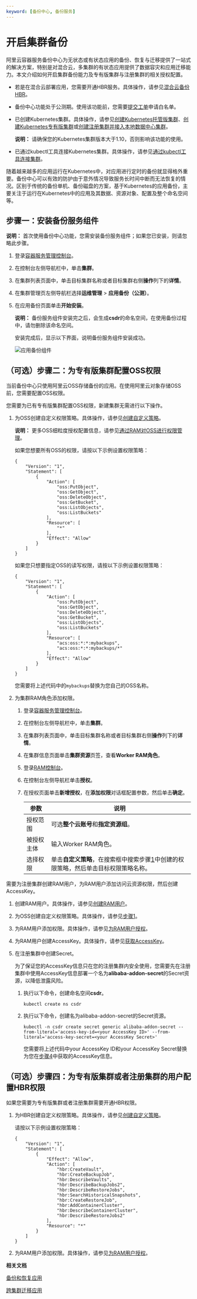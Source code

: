 ```yaml
---
keyword: [备份中心, 备份服务]
---
```


# 开启集群备份

阿里云容器服务备份中心为无状态或有状态应用的备份、恢复与迁移提供了一站式的解决方案，特别是对混合云，多集群的有状态应用提供了数据容灾和应用迁移能力。本文介绍如何开启集群备份能力及专有版集群与注册集群的相关授权配置。

-   若是在混合云部署应用，您需要开通HBR服务。具体操作，请参见[混合云备份HBR](https://www.aliyun.com/product/hbr)。
-   备份中心功能处于公测期。使用该功能前，您需要[提交工单](https://selfservice.console.aliyun.com/ticket/createIndex)申请白名单。
-   已创建Kubernetes集群。具体操作，请参见[创建Kubernetes托管版集群](/cn.zh-CN/Kubernetes集群用户指南/集群/创建集群/创建Kubernetes托管版集群.md)、[创建Kubernetes专有版集群](/cn.zh-CN/Kubernetes集群用户指南/集群/创建集群/创建Kubernetes专有版集群.md)或[创建注册集群并接入本地数据中心集群](/cn.zh-CN/Kubernetes集群用户指南/多云混合云/注册集群管理/创建注册集群并接入本地数据中心集群.md)。

    **说明：** 请确保您的Kubernetes集群版本大于1.10，否则影响该功能的使用。

-   已通过kubectl工具连接Kubernetes集群。具体操作，请参见[通过kubectl工具连接集群](/cn.zh-CN/Kubernetes集群用户指南/集群/连接集群/通过kubectl工具连接集群.md)。

随着越来越多的应用运行在Kubernetes中，对应用进行定时的备份就显得格外重要。备份中心可以有效的防护由于意外情况导致服务长时间中断而无法恢复的情况。区别于传统的备份单机、备份磁盘的方案，基于Kubernetes的应用备份，主要关注于运行在Kubernetes中的应用及其数据、资源对象、配置及整个命名空间等。

## 步骤一：安装备份服务组件

**说明：** 首次使用备份中心功能，您需安装备份服务组件；如果您已安装，则请忽略此步骤。

1.  登录[容器服务管理控制台](https://cs.console.aliyun.com)。

2.  在控制台左侧导航栏中，单击**集群**。

3.  在集群列表页面中，单击目标集群名称或者目标集群右侧**操作**列下的**详情**。

4.  在集群管理页左侧导航栏选择**运维管理** \> **应用备份（公测）**。

5.  在应用备份页面单击**开始安装**。

    **说明：** 备份服务组件安装完之后，会生成**csdr**的命名空间，在使用备份过程中，请勿删除该命名空间。

    安装完成后，显示以下界面，说明备份服务组件安装成功。

    ![应用备份组件](https://help-static-aliyun-doc.aliyuncs.com/assets/img/zh-CN/0182711361/p214169.png)


## （可选）步骤二：为专有版集群配置OSS权限

当前备份中心只使用阿里云OSS存储备份的应用。在使用阿里云对象存储OSS前，您需要配置OSS权限。

您需要为已有专有版集群配置OSS权限，新建集群无需进行以下操作。

1.  为OSS创建自定义权限策略。具体操作，请参见[创建自定义策略](/cn.zh-CN/权限策略管理/自定义策略/创建自定义策略.md)。

    **说明：** 更多OSS细粒度授权配置信息，请参见[通过RAM对OSS进行权限管理](/cn.zh-CN/教程/通过RAM对OSS进行权限管理.md)。

    如果您想要所有OSS的权限，请按以下示例设置权限策略：

    ```
    {
        "Version": "1",
        "Statement": [
            {
                "Action": [
                    "oss:PutObject",
                    "oss:GetObject",
                    "oss:DeleteObject",
                    "oss:GetBucket",
                    "oss:ListObjects",
                    "oss:ListBuckets"
                ],
                "Resource": [
                    "*"
                ],
                "Effect": "Allow"
            }
        ]
    }
    ```

    如果您只想要指定OSS的读写权限，请按以下示例设置权限策略：

    ```
    {
        "Version": "1",
        "Statement": [
            {
                "Action": [
                    "oss:PutObject",
                    "oss:GetObject",
                    "oss:DeleteObject",
                    "oss:GetBucket",
                    "oss:ListObjects",
                    "oss:ListBuckets"
                ],
                "Resource": [
                    "acs:oss:*:*:mybackups",
                    "acs:oss:*:*:mybackups/*"
                ],
                "Effect": "Allow"
            }
        ]
    }
    ```

    您需要将上述代码中的`mybackups`替换为您自己的OSS名称。

2.  为集群RAM角色添加权限。

    1.  登录[容器服务管理控制台](https://cs.console.aliyun.com)。

    2.  在控制台左侧导航栏中，单击**集群**。

    3.  在集群列表页面中，单击目标集群名称或者目标集群右侧**操作**列下的**详情**。

    4.  在集群信息页面单击**集群资源**页签，查看**Worker RAM角色**。

    5.  登录[RAM控制台](https://ram.console.aliyun.com/)。

    6.  在控制台左侧导航栏单击**授权**。

    7.  在授权页面单击**新增授权**，在**添加权限**对话框配置参数，然后单击**确定**。

        |参数|说明|
        |--|--|
        |授权范围|可选**整个云账号**和**指定资源组**。|
        |被授权主体|输入Worker RAM角色。|
        |选择权限|单击**自定义策略**，在搜索框中搜索步骤[1](#step_2re_95z_jqb)中创建的权限策略，然后单击目标权限策略名称。|


需要为注册集群创建RAM用户，为RAM用户添加访问云资源权限，然后创建AccessKey。

1.  创建RAM用户。具体操作，请参见[创建RAM用户](/cn.zh-CN/用户管理/基本操作/创建RAM用户.md)。

2.  为OSS创建自定义权限策略。具体操作，请参见[步骤1](#step_2re_95z_jqb)。

3.  为RAM用户添加权限。具体操作，请参见[为RAM用户授权](/cn.zh-CN/用户管理/授权管理/为RAM用户授权.md)。

4.  为RAM用户创建AccessKey。具体操作，请参见[获取AccessKey]()。

5.  在注册集群中创建Secret。

    为了保证您的AccessKey信息只在您的注册集群内安全使用，您需要先在注册集群中使用AccessKey信息部署一个名为**alibaba-addon-secret**的Secret资源，以降低泄露风险。

    1.  执行以下命令，创建命名空间**csdr**。

        ```
        kubectl create ns csdr
        ```

    2.  执行以下命令，创建名为alibaba-addon-secret的Secret资源。

        ```
        kubectl -n csdr create secret generic alibaba-addon-secret --from-literal='access-key-id=<your AccessKey ID>' --from-literal='access-key-secret=<your AccessKey Secret>'
        ```

        您需要将上述代码中your AccessKey ID和your AccessKey Secret替换为您在[步骤4](#step_zjj_ovc_n96)中获取的AccessKey信息。


## （可选）步骤四：为专有版集群或者注册集群的用户配置HBR权限

如果您需要为专有版集群或者注册集群需要开通HBR权限。

1.  为HBR创建自定义权限策略。具体操作，请参见[创建自定义策略](/cn.zh-CN/权限策略管理/自定义策略/创建自定义策略.md)。

    请按以下示例设置权限策略：

    ```
    {
        "Version": "1",
        "Statement": [
            {
                "Effect": "Allow",
                "Action": [
                    "hbr:CreateVault",
                    "hbr:CreateBackupJob",
                    "hbr:DescribeVaults",
                    "hbr:DescribeBackupJobs2",
                    "hbr:DescribeRestoreJobs",
                    "hbr:SearchHistoricalSnapshots",
                    "hbr:CreateRestoreJob",
                    "hbr:AddContainerCluster",
                    "hbr:DescribeContainerCluster",
                    "hbr:DescribeRestoreJobs2"
                ],
                "Resource": "*"
            }
        ]
    }
    ```

2.  为RAM用户添加权限。具体操作，请参见[为RAM用户授权](/cn.zh-CN/用户管理/授权管理/为RAM用户授权.md)。


**相关文档**  


[备份和恢复应用](/cn.zh-CN/Kubernetes集群用户指南/备份中心/备份和恢复应用.md)

[跨集群迁移应用](/cn.zh-CN/Kubernetes集群用户指南/备份中心/跨集群迁移应用.md)

